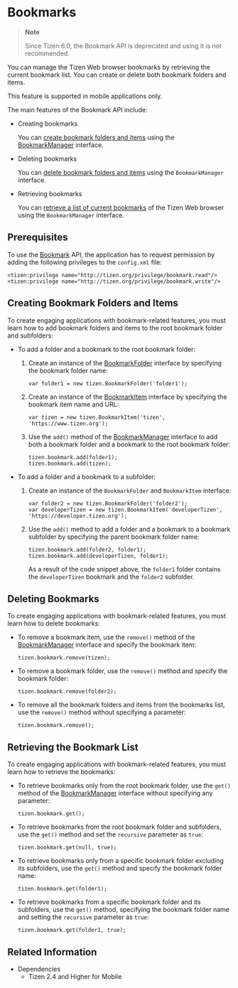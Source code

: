 # Bookmarks

> **Note**
>
> Since Tizen 6.0, the Bookmark API is deprecated and using it is not recommended.

You can manage the Tizen Web browser bookmarks by retrieving the current bookmark list. You can create or delete both bookmark folders and items.

This feature is supported in mobile applications only.

The main features of the Bookmark API include:

- Creating bookmarks

  You can [create bookmark folders and items](#creating-bookmark-folders-and-items) using the [BookmarkManager](../../api/latest/device_api/mobile/tizen/bookmark.html#BookmarkManager) interface.

- Deleting bookmarks

  You can [delete bookmark folders and items](#deleting-bookmarks) using the `BookmarkManager` interface.

- Retrieving bookmarks

  You can [retrieve a list of current bookmarks](#retrieving-the-bookmark-list) of the Tizen Web browser using the `BookmarkManager` interface.

## Prerequisites

To use the [Bookmark](../../api/latest/device_api/mobile/tizen/bookmark.html) API, the application has to request permission by adding the following privileges to the `config.xml` file:

```
<tizen:privilege name="http://tizen.org/privilege/bookmark.read"/>
<tizen:privilege name="http://tizen.org/privilege/bookmark.write"/>
```

## Creating Bookmark Folders and Items

To create engaging applications with bookmark-related features, you must learn how to add bookmark folders and items to the root bookmark folder and subfolders:

- To add a folder and a bookmark to the root bookmark folder:    

  1. Create an instance of the [BookmarkFolder](../../api/latest/device_api/mobile/tizen/bookmark.html#BookmarkFolder) interface by specifying the bookmark folder name:

     ```
     var folder1 = new tizen.BookmarkFolder('folder1');
     ```

  2. Create an instance of the [BookmarkItem](../../api/latest/device_api/mobile/tizen/bookmark.html#BookmarkItem) interface by specifying the bookmark item name and URL:

     ```
     var tizen = new tizen.BookmarkItem('tizen', 'https://www.tizen.org');
     ```

  3. Use the `add()` method of the [BookmarkManager](../../api/latest/device_api/mobile/tizen/bookmark.html#BookmarkManager) interface to add both a bookmark folder and a bookmark to the root bookmark folder:

     ```
     tizen.bookmark.add(folder1);
     tizen.bookmark.add(tizen);
     ```

- To add a folder and a bookmark to a subfolder:    

  1. Create an instance of the `BookmarkFolder` and `BookmarkItem` interface:

     ```
     var folder2 = new tizen.BookmarkFolder('folder2');
     var developerTizen = new tizen.BookmarkItem('developerTizen', 'https://developer.tizen.org');
     ```

  2. Use the `add()` method to add a folder and a bookmark to a bookmark subfolder by specifying the parent bookmark folder name:

     ```
     tizen.bookmark.add(folder2, folder1);
     tizen.bookmark.add(developerTizen, folder1);
     ```

     As a result of the code snippet above, the `folder1` folder contains the `developerTizen` bookmark and the `folder2` subfolder.

## Deleting Bookmarks

To create engaging applications with bookmark-related features, you must learn how to delete bookmarks:

- To remove a bookmark item, use the `remove()` method of the [BookmarkManager](../../api/latest/device_api/mobile/tizen/bookmark.html#BookmarkManager) interface and specify the bookmark item:

  ```
  tizen.bookmark.remove(tizen);
  ```

- To remove a bookmark folder, use the `remove()` method and specify the bookmark folder:

  ```
  tizen.bookmark.remove(folder2);
  ```

- To remove all the bookmark folders and items from the bookmarks list, use the `remove()` method without specifying a parameter:

  ```
  tizen.bookmark.remove();
  ```

## Retrieving the Bookmark List

To create engaging applications with bookmark-related features, you must learn how to retrieve the bookmarks:

- To retrieve bookmarks only from the root bookmark folder, use the `get()` method of the [BookmarkManager](../../api/latest/device_api/mobile/tizen/bookmark.html#BookmarkManager) interface without specifying any parameter:

  ```
  tizen.bookmark.get();
  ```

- To retrieve bookmarks from the root bookmark folder and subfolders, use the `get()` method and set the `recursive` parameter as `true`:

  ```
  tizen.bookmark.get(null, true);
  ```

- To retrieve bookmarks only from a specific bookmark folder excluding its subfolders, use the `get()` method and specify the bookmark folder name:

  ```
  tizen.bookmark.get(folder1);
  ```

- To retrieve bookmarks from a specific bookmark folder and its subfolders, use the `get()` method, specifying the bookmark folder name and setting the `recursive` parameter as `true`:

  ```
  tizen.bookmark.get(folder1, true);
  ```

## Related Information
* Dependencies  
  - Tizen 2.4 and Higher for Mobile
